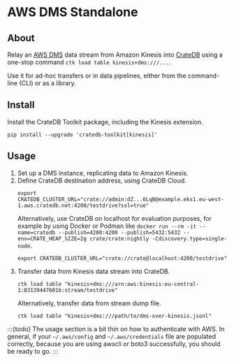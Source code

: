 # AWS DMS Standalone

## About

Relay an [AWS DMS] data stream from Amazon Kinesis into [CrateDB] using
a one-stop command `ctk load table kinesis+dms:///...`.

Use it for ad-hoc transfers or in data pipelines, either from the command-line
(CLI) or as a library.

## Install

Install the CrateDB Toolkit package, including the Kinesis extension.
```shell
pip install --upgrade 'cratedb-toolkit[kinesis]'
```

## Usage

1. Set up a DMS instance, replicating data to Amazon Kinesis.
2. Define CrateDB destination address, using CrateDB Cloud.
   ```shell
   export CRATEDB_CLUSTER_URL="crate://admin:dZ...6LqB@example.eks1.eu-west-1.aws.cratedb.net:4200/testdrive?ssl=true"
   ```
   Alternatively, use CrateDB on localhost for evaluation purposes, for example by using
   Docker or Podman like `docker run --rm -it --name=cratedb --publish=4200:4200 --publish=5432:5432 --env=CRATE_HEAP_SIZE=2g crate/crate:nightly -Cdiscovery.type=single-node`.
   ```shell
   export CRATEDB_CLUSTER_URL="crate://crate@localhost:4200/testdrive"
   ```
3. Transfer data from Kinesis data stream into CrateDB.
   ```shell
   ctk load table "kinesis+dms:///arn:aws:kinesis:eu-central-1:831394476016:stream/testdrive"
   ```
   Alternatively, transfer data from stream dump file.
   ```shell
   ctk load table "kinesis+dms:///path/to/dms-over-kinesis.jsonl"
   ```

:::{todo}
The usage section is a bit thin on how to authenticate with AWS.
In general, if your `~/.aws/config` and `~/.aws/credentials` file are populated correctly,
because you are using awscli or boto3 successfully, you should be ready to go.
:::



[AWS DMS]: https://aws.amazon.com/dms/
[CrateDB]: https://cratedb.com/docs/guide/home/
